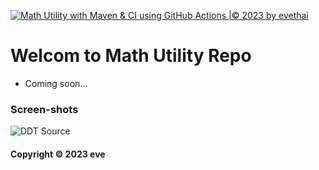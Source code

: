 [![Math Utility with Maven & CI using GitHub Actions |© 2023 by evethai](https://github.com/evethai/math-util/actions/workflows/math-util-ci.yml/badge.svg)](https://github.com/evethai/math-util/actions/workflows/math-util-ci.yml)

# Welcom to Math Utility Repo 
* Coming soon...
### Screen-shots
![DDT Source](https://github.com/evethai/math-util/blob/main/sreenshots/ddtsource.png)
#### Copyright &#169; 2023 eve